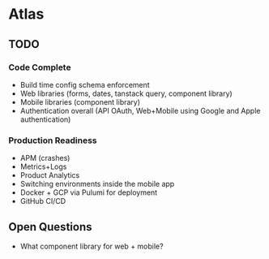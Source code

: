 # Atlas

## TODO

### Code Complete

* Build time config schema enforcement
* Web libraries (forms, dates, tanstack query, component library)
* Mobile libraries (component library)
* Authentication overall (API OAuth, Web+Mobile using Google and Apple authentication)

### Production Readiness

* APM (crashes)
* Metrics+Logs
* Product Analytics
* Switching environments inside the mobile app
* Docker + GCP via Pulumi for deployment
* GitHub CI/CD

## Open Questions

* What component library for web + mobile?
